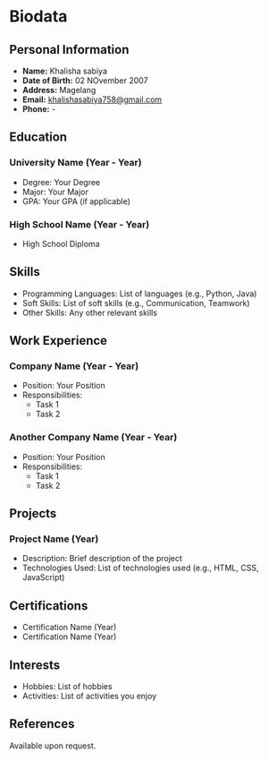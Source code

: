 # Biodata

## Personal Information

- **Name:** Khalisha sabiya
- **Date of Birth:** 02 NOvember 2007
- **Address:** Magelang
- **Email:** khalishasabiya758@gmail.com
- **Phone:** -

## Education

### University Name (Year - Year)

- Degree: Your Degree
- Major: Your Major
- GPA: Your GPA (if applicable)

### High School Name (Year - Year)

- High School Diploma

## Skills

- Programming Languages: List of languages (e.g., Python, Java)
- Soft Skills: List of soft skills (e.g., Communication, Teamwork)
- Other Skills: Any other relevant skills

## Work Experience

### Company Name (Year - Year)

- Position: Your Position
- Responsibilities:
  - Task 1
  - Task 2

### Another Company Name (Year - Year)

- Position: Your Position
- Responsibilities:
  - Task 1
  - Task 2

## Projects

### Project Name (Year)

- Description: Brief description of the project
- Technologies Used: List of technologies used (e.g., HTML, CSS, JavaScript)

## Certifications

- Certification Name (Year)
- Certification Name (Year)

## Interests

- Hobbies: List of hobbies
- Activities: List of activities you enjoy

## References

Available upon request.

